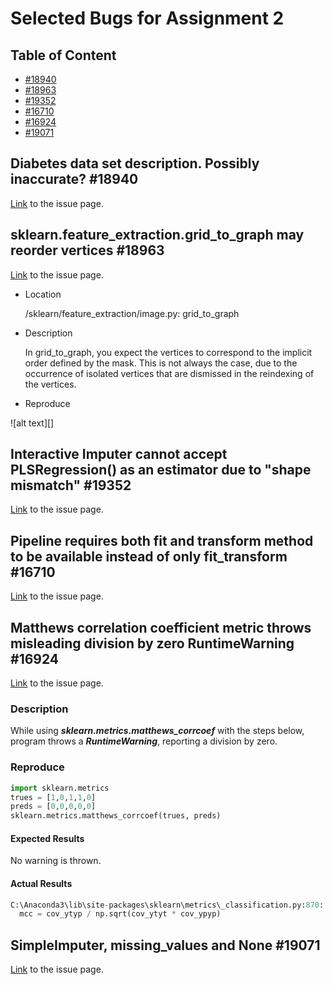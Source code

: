 # Selected Bugs for Assignment 2

## Table of Content

- [#18940]()
- [#18963]()
- [#19352]()
- [#16710]()
- [#16924]()
- [#19071]()

## Diabetes data set description. Possibly inaccurate? #18940

[Link](https://github.com/scikit-learn/scikit-learn/issues/18940) to the issue page.

## sklearn.feature_extraction.grid_to_graph may reorder vertices #18963

[Link](https://github.com/scikit-learn/scikit-learn/issues/18963) to the issue page.

- Location

    /sklearn/feature_extraction/image.py: grid_to_graph

- Description

    In grid\_to\_graph, you expect the vertices to correspond to the implicit order defined by the mask. This is not always the case, due to the occurrence of isolated vertices that are dismissed in the reindexing of the vertices.

- Reproduce

![alt text][]

## Interactive Imputer cannot accept PLSRegression() as an estimator due to "shape mismatch" #19352

[Link](https://github.com/scikit-learn/scikit-learn/issues/19352) to the issue page.

## Pipeline requires both fit and transform method to be available instead of only fit_transform #16710

[Link](https://github.com/scikit-learn/scikit-learn/issues/16710) to the issue page.

## Matthews correlation coefficient metric throws misleading division by zero RuntimeWarning #16924

[Link](https://github.com/scikit-learn/scikit-learn/issues/16924) to the issue page.

### Description

While using **_sklearn.metrics.matthews\_corrcoef_** with the steps below, program throws a **_RuntimeWarning_**, reporting a division by zero.

### Reproduce

```python
import sklearn.metrics                         
trues = [1,0,1,1,0]                            
preds = [0,0,0,0,0]                            
sklearn.metrics.matthews_corrcoef(trues, preds)
```

#### Expected Results

No warning is thrown.

#### Actual Results

```python
C:\Anaconda3\lib\site-packages\sklearn\metrics\_classification.py:870: RuntimeWarning: invalid value encountered in double_scalars
  mcc = cov_ytyp / np.sqrt(cov_ytyt * cov_ypyp)
```

## SimpleImputer, missing_values and None #19071

[Link](https://github.com/scikit-learn/scikit-learn/issues/19071) to the issue page.
